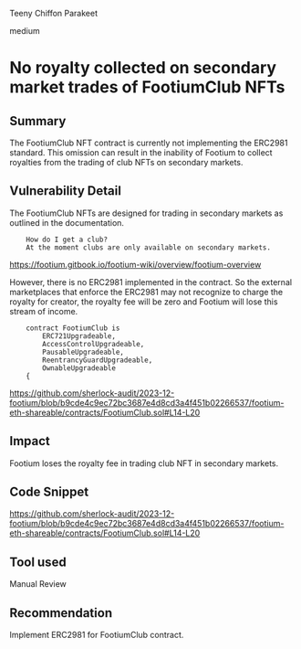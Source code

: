 Teeny Chiffon Parakeet

medium

# No royalty collected on secondary market trades of FootiumClub NFTs

## Summary

The FootiumClub NFT contract is currently not implementing the ERC2981 standard. This omission can result in the inability of Footium to collect royalties from the trading of club NFTs on secondary markets.

## Vulnerability Detail

The FootiumClub NFTs are designed for trading in secondary markets as outlined in the documentation.

        How do I get a club?
        At the moment clubs are only available on secondary markets.

https://footium.gitbook.io/footium-wiki/overview/footium-overview

However, there is no ERC2981 implemented in the contract. So the external marketplaces that enforce the ERC2981 may not recognize to charge the royalty for creator, the royalty fee will be zero and Footium will lose this stream of income.

        contract FootiumClub is
            ERC721Upgradeable,
            AccessControlUpgradeable,
            PausableUpgradeable,
            ReentrancyGuardUpgradeable,
            OwnableUpgradeable
        {

https://github.com/sherlock-audit/2023-12-footium/blob/b9cde4c9ec72bc3687e4d8cd3a4f451b02266537/footium-eth-shareable/contracts/FootiumClub.sol#L14-L20


## Impact

Footium loses the royalty fee in trading club NFT in secondary markets.

## Code Snippet

https://github.com/sherlock-audit/2023-12-footium/blob/b9cde4c9ec72bc3687e4d8cd3a4f451b02266537/footium-eth-shareable/contracts/FootiumClub.sol#L14-L20

## Tool used

Manual Review

## Recommendation

Implement ERC2981 for FootiumClub contract.
